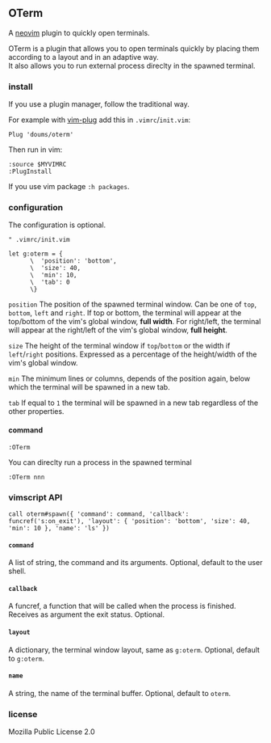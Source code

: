 ## OTerm

A [neovim](https://neovim.io/) plugin to quickly open terminals.

OTerm is a plugin that allows you to open terminals quickly by placing them according to a layout and in an adaptive way.\
It also allows you to run external process direclty in the spawned terminal.

### install

If you use a plugin manager, follow the traditional way.

For example with [vim-plug](https://github.com/junegunn/vim-plug) add this in `.vimrc`/`init.vim`:
```
Plug 'doums/oterm'
```

Then run in vim:
```
:source $MYVIMRC
:PlugInstall
```
If you use vim package `:h packages`.

### configuration

The configuration is optional.
```
" .vimrc/init.vim

let g:oterm = {
      \  'position': 'bottom',
      \  'size': 40,
      \  'min': 10,
      \  'tab': 0
      \}
```

`position` The position of the spawned terminal window. Can be one of `top`, `bottom`, `left` and `right`. If top or bottom, the terminal will appear at the top/bottom of the vim's global window, **full width**. For right/left, the terminal will appear at the right/left of the vim's global window, **full height**.

`size` The height of the terminal window if `top`/`bottom` or the width if `left`/`right` positions. Expressed as a percentage of the height/width of the vim's global window.

`min` The minimum lines or columns, depends of the position again, below which the terminal will be spawned in a new tab.

`tab` If equal to `1` the terminal will be spawned in a new tab regardless of the other properties.

#### command
```
:OTerm
```
You can direclty run a process in the spawned terminal
```
:OTerm nnn
```

### vimscript API
```
call oterm#spawn({ 'command': command, 'callback': funcref('s:on_exit'), 'layout': { 'position': 'bottom', 'size': 40, 'min': 10 }, 'name': 'ls' })
```

#### `command`
A list of string, the command and its arguments. Optional, default to the user shell.

#### `callback`
A funcref, a function that will be called when the process is finished. Receives as argument the exit status. Optional.

#### `layout`
A dictionary, the terminal window layout, same as `g:oterm`. Optional, default to `g:oterm`.

#### `name`
A string, the name of the terminal buffer. Optional, default to `oterm`.

### license
Mozilla Public License 2.0

